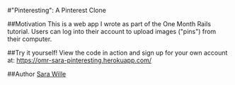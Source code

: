 #"Pinteresting": A Pinterest Clone

##Motivation
This is a  web app I wrote as part of the One Month Rails tutorial.  Users can log into their account to upload images ("pins") from their computer.

##Try it yourself!
View the code in action and sign up for your own account at:
https://omr-sara-pinteresting.herokuapp.com/

##Author
<a href="http://www.linkedin.com/in/sarawille">Sara Wille</a>
